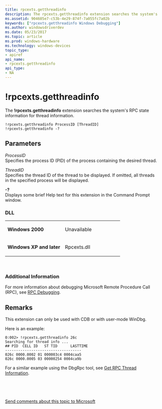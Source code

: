 ```yaml
---
title: rpcexts.getthreadinfo
description: The rpcexts.getthreadinfo extension searches the system's RPC state information for thread information.
ms.assetid: 904605e7-c53b-4e29-874f-7a055fc7a02b
keywords: ["rpcexts.getthreadinfo Windows Debugging"]
ms.author: windowsdriverdev
ms.date: 05/23/2017
ms.topic: article
ms.prod: windows-hardware
ms.technology: windows-devices
topic_type:
- apiref
api_name:
- rpcexts.getthreadinfo
api_type:
- NA
---
```


# !rpcexts.getthreadinfo


The **!rpcexts.getthreadinfo** extension searches the system's RPC state information for thread information.

```
!rpcexts.getthreadinfo ProcessID [ThreadID] 
!rpcexts.getthreadinfo -? 
```

## <span id="ddk__rpcexts_getthreadinfo_dbg"></span><span id="DDK__RPCEXTS_GETTHREADINFO_DBG"></span>Parameters


<span id="_______ProcessID______"></span><span id="_______processid______"></span><span id="_______PROCESSID______"></span> *ProcessID*   
Specifies the process ID (PID) of the process containing the desired thread.

<span id="_______ThreadID______"></span><span id="_______threadid______"></span><span id="_______THREADID______"></span> *ThreadID*   
Specifies the thread ID of the thread to be displayed. If omitted, all threads in the specified process will be displayed.

<span id="_______-_______"></span> **-?**   
Displays some brief Help text for this extension in the Command Prompt window.

### <span id="DLL"></span><span id="dll"></span>DLL

<table>
<colgroup>
<col width="50%" />
<col width="50%" />
</colgroup>
<tbody>
<tr class="odd">
<td align="left"><p><strong>Windows 2000</strong></p></td>
<td align="left"><p>Unavailable</p></td>
</tr>
<tr class="even">
<td align="left"><p><strong>Windows XP and later</strong></p></td>
<td align="left"><p>Rpcexts.dll</p></td>
</tr>
</tbody>
</table>

 

### <span id="Additional_Information"></span><span id="additional_information"></span><span id="ADDITIONAL_INFORMATION"></span>Additional Information

For more information about debugging Microsoft Remote Procedure Call (RPC), see [RPC Debugging](rpc-debugging.md).

Remarks
-------

This extension can only be used with CDB or with user-mode WinDbg.

Here is an example:

```
0:002> !rpcexts.getthreadinfo 26c
Searching for thread info ...
## PID  CELL ID   ST TID      LASTTIME
-----------------------------------
026c 0000.0002 01 000003c4 0004caa5
026c 0000.0005 03 00000254 0004ca9b
```

For a similar example using the DbgRpc tool, see [Get RPC Thread Information](get-rpc-thread-information.md).

 

 

[Send comments about this topic to Microsoft](mailto:wsddocfb@microsoft.com?subject=Documentation%20feedback%20[debugger\debugger]:%20!rpcexts.getthreadinfo%20%20RELEASE:%20%285/15/2017%29&body=%0A%0APRIVACY%20STATEMENT%0A%0AWe%20use%20your%20feedback%20to%20improve%20the%20documentation.%20We%20don't%20use%20your%20email%20address%20for%20any%20other%20purpose,%20and%20we'll%20remove%20your%20email%20address%20from%20our%20system%20after%20the%20issue%20that%20you're%20reporting%20is%20fixed.%20While%20we're%20working%20to%20fix%20this%20issue,%20we%20might%20send%20you%20an%20email%20message%20to%20ask%20for%20more%20info.%20Later,%20we%20might%20also%20send%20you%20an%20email%20message%20to%20let%20you%20know%20that%20we've%20addressed%20your%20feedback.%0A%0AFor%20more%20info%20about%20Microsoft's%20privacy%20policy,%20see%20http://privacy.microsoft.com/default.aspx. "Send comments about this topic to Microsoft")




